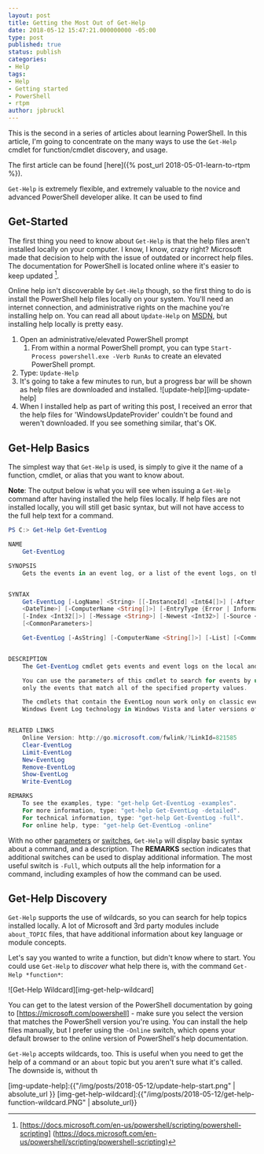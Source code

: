 ```yaml
---
layout: post
title: Getting the Most Out of Get-Help
date: 2018-05-12 15:47:21.000000000 -05:00
type: post
published: true
status: publish
categories:
- Help
tags:
- Help
- Getting started
- PowerShell
- rtpm
author: jpbruckl
---
```


This is the second in a series of articles about learning PowerShell. In this article, I'm going to concentrate on the many ways
to use the `Get-Help` cmdlet for function/cmdlet discovery, and usage.

The first article can be found [here]({% post_url 2018-05-01-learn-to-rtpm %}).

`Get-Help` is extremely flexible, and extremely valuable to the novice and advanced PowerShell developer alike. It can be used to find

## Get-Started

The first thing you need to know about `Get-Help` is that the help files aren't installed locally on your computer. I know, I know,
crazy right? Microsoft made that decision to help with the issue of outdated or incorrect help files. The documentation for PowerShell
is located online where it's easier to keep updated [^1]. 

Online help isn't discoverable by `Get-Help` though, so the first thing to do is install the PowerShell help files locally on your system. You'll need an internet connection, and administrative rights on the machine
you're installing help on. You can read all about `Update-Help` on [MSDN], but installing help locally is pretty easy.

1. Open an administrative/elevated PowerShell prompt
    1. From within a normal PowerShell prompt, you can type `Start-Process powershell.exe -Verb RunAs` to create an elevated PowerShell
    prompt.
2. Type: `Update-Help`
3. It's going to take a few minutes to run, but a progress bar will be shown as help files are downloaded and installed. ![update-help][img-update-help]
4. When I installed help as part of writing this post, I received an error that the help files for 'WindowsUpdateProvider' couldn't be
found and weren't downloaded. If you see something similar, that's OK.

## Get-Help Basics

The simplest way that `Get-Help` is used, is simply to give it the name of a function, cmdlet, or alias that you want to know about.

__Note__: The output below is what you will see when issuing a `Get-Help` command after having installed the help files locally. If 
help files are not installed locally, you will still get basic syntax, but will not have access to the full help text for a command.

```powershell
PS C:> Get-Help Get-EventLog

NAME
    Get-EventLog

SYNOPSIS
    Gets the events in an event log, or a list of the event logs, on the local or remote computers.


SYNTAX
    Get-EventLog [-LogName] <String> [[-InstanceId] <Int64[]>] [-After <DateTime>] [-AsBaseObject] [-Before
    <DateTime>] [-ComputerName <String[]>] [-EntryType {Error | Information | FailureAudit | SuccessAudit | Warning}]
    [-Index <Int32[]>] [-Message <String>] [-Newest <Int32>] [-Source <String[]>] [-UserName <String[]>]
    [<CommonParameters>]

    Get-EventLog [-AsString] [-ComputerName <String[]>] [-List] [<CommonParameters>]


DESCRIPTION
    The Get-EventLog cmdlet gets events and event logs on the local and remote computers.

    You can use the parameters of this cmdlet to search for events by using their property values. This cmdlet gets
    only the events that match all of the specified property values.

    The cmdlets that contain the EventLog noun work only on classic event logs. To get events from logs that use the
    Windows Event Log technology in Windows Vista and later versions of Windows, use Get-WinEvent.


RELATED LINKS
    Online Version: http://go.microsoft.com/fwlink/?LinkId=821585
    Clear-EventLog
    Limit-EventLog
    New-EventLog
    Remove-EventLog
    Show-EventLog
    Write-EventLog

REMARKS
    To see the examples, type: "get-help Get-EventLog -examples".
    For more information, type: "get-help Get-EventLog -detailed".
    For technical information, type: "get-help Get-EventLog -full".
    For online help, type: "get-help Get-EventLog -online"
```

With no other [parameters] or [switches], `Get-Help` will display basic syntax about a command, and a description. The __REMARKS__
section indicates that additional switches can be used to display additional information. The most useful switch is `-Full`, which
outputs all the help information for a command, including examples of how the command can be used.

## Get-Help Discovery

`Get-Help` supports the use of wildcards, so you can search for help topics installed locally. A lot of Microsoft and 3rd party modules
include `about_TOPIC` files, that have additional information about key language or module concepts.

Let's say you wanted to write a function, but didn't know where to start. You could use `Get-Help` to _discover_ what help there is,
with the command `Get-Help *function*`:

![Get-Help Wildcard][img-get-help-wildcard]



You can get to the latest version of the PowerShell documentation by going to
[https://microsoft.com/powershell] - make sure you select the version that matches the PowerShell
version you're using. You can install the help files manually, but I prefer using the `-Online` switch, which opens your default
browser to the online version of PowerShell's help documentation.


`Get-Help` accepts wildcards, too. This is useful when you need to get the help of a command or an `about` topic
but you aren't sure what it's called. The downside is, without th


[MSDN]:https://docs.microsoft.com/en-us/powershell/module/Microsoft.PowerShell.Core/Update-Help?view=powershell-5.1
[parameters]:https://docs.microsoft.com/en-us/powershell/module/microsoft.powershell.core/about/about_functions?view=powershell-6#named-parameters
[switches]:https://docs.microsoft.com/en-us/powershell/module/microsoft.powershell.core/about/about_functions?view=powershell-6#switch-parameters
[img-update-help]:{{"/img/posts/2018-05-12/update-help-start.png" | absolute_url }}
[img-get-help-wildcard]:{{"/img/posts/2018-05-12/get-help-function-wildcard.PNG" | absolute_url}}


[^1]: [https://docs.microsoft.com/en-us/powershell/scripting/powershell-scripting]
(https://docs.microsoft.com/en-us/powershell/scripting/powershell-scripting)